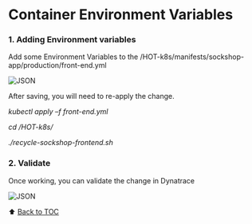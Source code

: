 # Container Environment Variables

### 1. Adding Environment variables

Add some Environment Variables to the /HOT-k8s/manifests/sockshop-app/production/front-end.yml

![JSON](https://github.com/Nodnarboen/HOT-k8s/blob/master/assets/Picture13.png)

After saving, you will need to re-apply the change.

<i>
kubectl apply –f front-end.yml

cd /HOT-k8s/

./recycle-sockshop-frontend.sh
</i>

### 2. Validate

Once working, you can validate the change in Dynatrace

![JSON](https://github.com/Nodnarboen/HOT-k8s/blob/master/assets/Picture14.png)

:arrow_up: [Back to TOC](/README.md)
